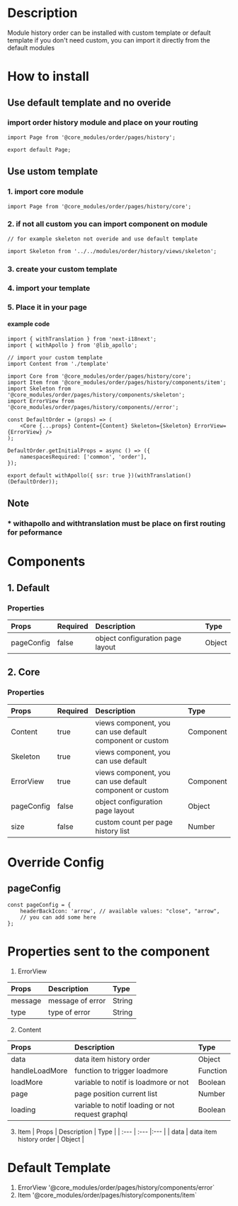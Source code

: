 # Description
Module history order can be installed with custom template or default template
if you don't need custom, you can import it directly from the default modules

# How to install
## Use default template and no overide
### import order history module and place on your routing


````
import Page from '@core_modules/order/pages/history';

export default Page;
````


## Use ustom template
### 1. import core module

````
import Page from '@core_modules/order/pages/history/core';
````

### 2. if not all custom you can import component on module

````
// for example skeleton not overide and use default template

import Skeleton from '../../modules/order/history/views/skeleton';
````
### 3. create your custom template
### 4. import your template
### 5. Place it in your page
#### example code
````
import { withTranslation } from 'next-i18next';
import { withApollo } from '@lib_apollo';

// import your custom template
import Content from './template'

import Core from '@core_modules/order/pages/history/core';
import Item from '@core_modules/order/pages/history/components/item';
import Skeleton from '@core_modules/order/pages/history/components/skeleton';
import ErrorView from '@core_modules/order/pages/history/components//error';

const DefaultOrder = (props) => (
    <Core {...props} Content={Content} Skeleton={Skeleton} ErrorView={ErrorView} />
);

DefaultOrder.getInitialProps = async () => ({
    namespacesRequired: ['common', 'order'],
});

export default withApollo({ ssr: true })(withTranslation()(DefaultOrder));

````

## Note
### * withapollo and withtranslation must be place on first routing for peformance

# Components
## 1. Default
### Properties
| Props       | Required | Description | Type |
| :---        | :---     | :---        |:---  |
| pageConfig  |  false   | object configuration page layout      | Object|

## 2. Core
### Properties
| Props       | Required | Description | Type |
| :---        | :---     | :---        |:---  |
| Content      |  true    | views component, you can use default component or custom | Component |
| Skeleton      |  true    |  views component, you can use default 
| ErrorView      |  true    |  views component, you can use default component or custom | Component |
| pageConfig  |  false   | object configuration page layout      | Object|
| size  |  false   | custom count per page history list     | Number|

# Override Config
## pageConfig

````
const pageConfig = {
    headerBackIcon: 'arrow', // available values: "close", "arrow",
    // you can add some here
};
````

# Properties sent to the component
1. ErrorView

| Props       | Description | Type |
| :---        | :---        |:---  |
| message     |  message of error      | String|
| type        |  type of error      | String|

2. Content

| Props       | Description | Type |
| :---        | :---        |:---  |
| data     |  data item history order      | Object |
| handleLoadMore        |  function to trigger loadmore      | Function|
| loadMore        |  variable to notif is loadmore or not      | Boolean |
| page        |  page position current list   | Number|
| loading        |  variable to notif loading or not request graphql      | Boolean|

3. Item
| Props       | Description | Type |
| :---        | :---        |:---  |
| data        |  data item history order      | Object |

# Default Template
1. ErrorView '@core_modules/order/pages/history/components/error`
2. Item '@core_modules/order/pages/history/components/item`